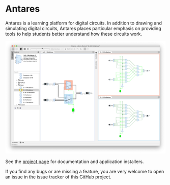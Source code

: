 # Antares

Antares is a learning platform for digital circuits. In addition to drawing and simulating digital circuits, Antares places particular emphasis on providing tools to help students better understand how these circuits work.

![Example Screen](assets/images/feature-gallery/multiview.png)

See the [project page](https://flandreas.github.io/antares/) for documentation and application installers.

If you find any bugs or are missing a feature, you are very welcome to open an issue in the issue tracker of this GitHub project.
